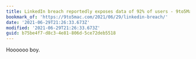 ```yaml
---
title: LinkedIn breach reportedly exposes data of 92% of users - 9to5Mac
bookmark_of: 'https://9to5mac.com/2021/06/29/linkedin-breach/'
date: '2021-06-29T21:26:33.673Z'
modified: '2021-06-29T21:26:33.673Z'
guid: b75be4f7-d8c3-4e81-806d-5ce72deb5518
---
```

Hoooooo boy. 
